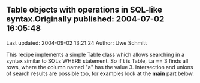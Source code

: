 ## Table objects with  operations in SQL-like syntax.Originally published: 2004-07-02 16:05:48 
Last updated: 2004-09-02 13:21:24 
Author: Uwe Schmitt 
 
This recipe implements a simple Table class which allows searching in a syntax similar to SQLs WHERE statement. So if t is Table, t.a == 3 finds all rows, where the column named "a" has the value 3. Intersection and unions of search results are possible too, for examples look at the __main__ part below.